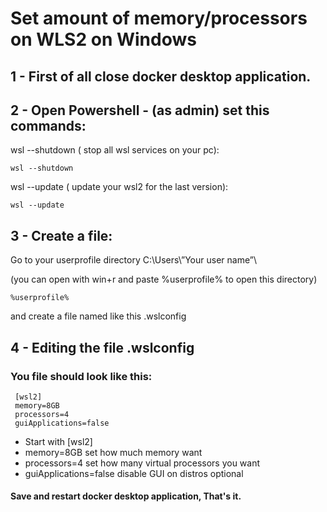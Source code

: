 # Set amount of memory/processors on WLS2 on Windows


## 1 - First of all close docker desktop application.
## 2 - Open Powershell - (as admin) set this commands:

 wsl --shutdown ( stop all wsl services on your pc):
 ```
 wsl --shutdown
 ```
 wsl --update ( update your wsl2 for the last version):

```
wsl --update 
```
 
 ## 3 - Create a file:
 Go to  your  userprofile directory  C:\Users\”Your user name”\ 

(you can open with  win+r   and paste %userprofile% to open this directory)

```
%userprofile%
```
 and create a file named like this  .wslconfig

 

## 4 - Editing the file .wslconfig 

### You file should look like this:


     
     [wsl2]
     memory=8GB
     processors=4
     guiApplications=false
     

- Start  with   [wsl2] 
- memory=8GB   set how much memory want
- processors=4   set how many virtual processors you want 
- guiApplications=false  disable GUI on distros  optional 


#### Save and restart  docker desktop application, That's it.
